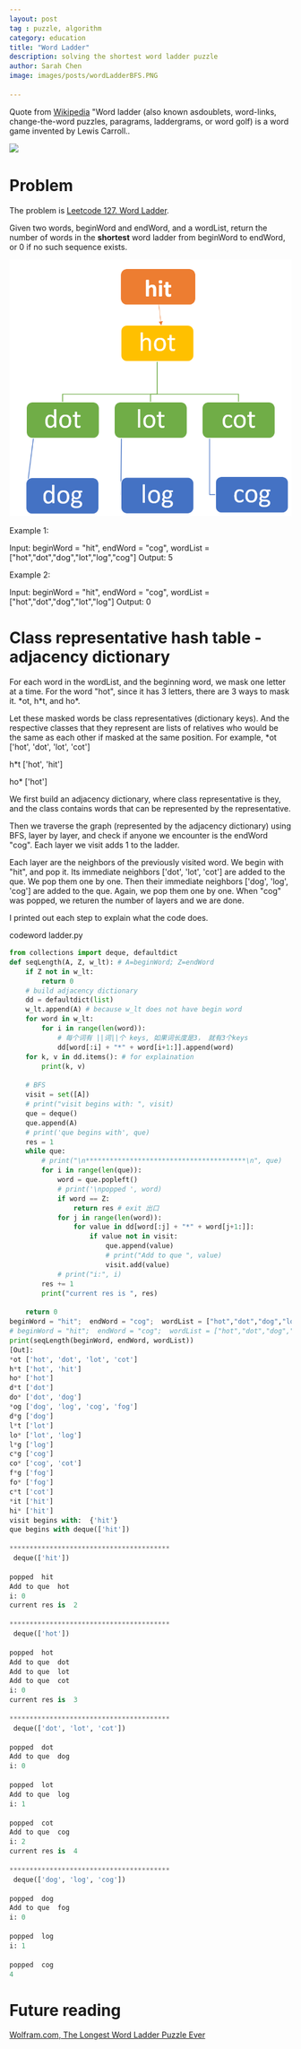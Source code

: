 ```yaml
---
layout: post
tag : puzzle, algorithm
category: education
title: "Word Ladder"
description: solving the shortest word ladder puzzle
author: Sarah Chen
image: images/posts/wordLadderBFS.PNG

---
```

Quote from [Wikipedia](https://en.wikipedia.org/wiki/Word_ladder) "Word ladder (also known asdoublets, word-links, change-the-word puzzles, paragrams, laddergrams, or word golf) is a word game invented by Lewis Carroll..

![](https://upload.wikimedia.org/wikipedia/commons/thumb/0/04/Head_to_tail_word_ladder.svg/220px-Head_to_tail_word_ladder.svg.png)

# Problem
The problem is [Leetcode 127. Word Ladder](https://leetcode.com/problems/word-ladder/).  
 
Given two words, beginWord and endWord, and a wordList, return the number of words in the **shortest**  word ladder from beginWord to endWord, or 0 if no such sequence exists.

![](../images/posts/wordLadderBFS.PNG)

Example 1:

Input: beginWord = "hit", endWord = "cog", wordList = ["hot","dot","dog","lot","log","cog"]
Output: 5

Example 2:

Input: beginWord = "hit", endWord = "cog", wordList = ["hot","dot","dog","lot","log"]
Output: 0

# Class representative hash table - adjacency dictionary
For each word in the wordList, and the beginning word, we mask one letter at a time.  For the word "hot", since it has 3 letters, there are 3 ways to mask it. \*ot, h\*t, and ho\*.

Let these masked words be class representatives (dictionary keys).  And the respective classes that they represent are lists of relatives who would be the same as each other if masked at the same position.  For example, 
*ot ['hot', 'dot', 'lot', 'cot']

h*t ['hot', 'hit']

ho* ['hot']

We first build an adjacency dictionary, where class representative is they, and the class contains words that can be represented by the representative. 

Then we traverse the graph (represented by the adjacency dictionary) using BFS, layer by layer, and check if anyone we encounter is the endWord "cog".  Each layer we visit adds 1 to the ladder. 

Each layer are the neighbors of the previously visited word.  We begin with "hit", and pop it.  Its immediate neighbors ['dot', 'lot', 'cot'] are added to the que.  We pop them one by one.  Then their immediate neighbors ['dog', 'log', 'cog'] are added to the que.   Again, we pop them one by one.  When "cog" was popped, we returen the number of layers and we are done. 

I printed out each step to explain what the code does. 
<div class="code-head"><span>code</span>word ladder.py</div>

```py
from collections import deque, defaultdict
def seqLength(A, Z, w_lt): # A=beginWord; Z=endWord
    if Z not in w_lt:
        return 0
    # build adjacency dictionary
    dd = defaultdict(list)
    w_lt.append(A) # because w_lt does not have begin word
    for word in w_lt:
        for i in range(len(word)):
            # 每个词有 ||词||个 keys, 如果词长度是3， 就有3个keys
            dd[word[:i] + "*" + word[i+1:]].append(word) 
    for k, v in dd.items(): # for explaination
        print(k, v)

    # BFS
    visit = set([A])
    # print("visit begins with: ", visit)
    que = deque()
    que.append(A)
    # print('que begins with', que)
    res = 1
    while que:
        # print("\n****************************************\n", que)
        for i in range(len(que)):
            word = que.popleft()
            # print('\npopped ', word)
            if word == Z:
                return res # exit 出口
            for j in range(len(word)):
                for value in dd[word[:j] + "*" + word[j+1:]]:
                    if value not in visit:
                        que.append(value)
                        # print("Add to que ", value)
                        visit.add(value)
            # print("i:", i)
        res += 1
        print("current res is ", res)

    return 0
beginWord = "hit";  endWord = "cog";  wordList = ["hot","dot","dog","lot","log","cog", "fog", "cot"]
# beginWord = "hit";  endWord = "cog";  wordList = ["hot","dot","dog","lot","log","cog"]
print(seqLength(beginWord, endWord, wordList))
[Out]:
*ot ['hot', 'dot', 'lot', 'cot']
h*t ['hot', 'hit']
ho* ['hot']
d*t ['dot']
do* ['dot', 'dog']
*og ['dog', 'log', 'cog', 'fog']
d*g ['dog']
l*t ['lot']
lo* ['lot', 'log']
l*g ['log']
c*g ['cog']
co* ['cog', 'cot']
f*g ['fog']
fo* ['fog']
c*t ['cot']
*it ['hit']
hi* ['hit']
visit begins with:  {'hit'}
que begins with deque(['hit'])

****************************************
 deque(['hit'])

popped  hit
Add to que  hot
i: 0
current res is  2

****************************************
 deque(['hot'])

popped  hot
Add to que  dot
Add to que  lot
Add to que  cot
i: 0
current res is  3

****************************************
 deque(['dot', 'lot', 'cot'])

popped  dot
Add to que  dog
i: 0

popped  lot
Add to que  log
i: 1

popped  cot
Add to que  cog
i: 2
current res is  4

****************************************
 deque(['dog', 'log', 'cog'])

popped  dog
Add to que  fog
i: 0

popped  log
i: 1

popped  cog
4
```

# Future reading
[Wolfram.com, The Longest Word Ladder Puzzle Ever](https://blog.wolfram.com/2012/01/11/the-longest-word-ladder-puzzle-ever/)